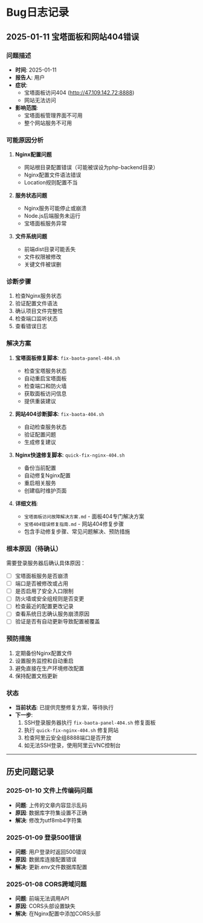 # Bug日志记录

## 2025-01-11 宝塔面板和网站404错误

### 问题描述
- **时间**: 2025-01-11
- **报告人**: 用户
- **症状**: 
  - 宝塔面板访问404 (http://47.109.142.72:8888)
  - 网站无法访问
- **影响范围**: 
  - 宝塔面板管理界面不可用
  - 整个网站服务不可用

### 可能原因分析
1. **Nginx配置问题**
   - 网站根目录配置错误（可能被误设为php-backend目录）
   - Nginx配置文件语法错误
   - Location规则配置不当

2. **服务状态问题**
   - Nginx服务可能停止或崩溃
   - Node.js后端服务未运行
   - 宝塔面板服务异常

3. **文件系统问题**
   - 前端dist目录可能丢失
   - 文件权限被修改
   - 关键文件被误删

### 诊断步骤
1. 检查Nginx服务状态
2. 验证配置文件语法
3. 确认项目文件完整性
4. 检查端口监听状态
5. 查看错误日志

### 解决方案
1. **宝塔面板修复脚本**: `fix-baota-panel-404.sh`
   - 检查宝塔服务状态
   - 自动重启宝塔面板
   - 检查端口和防火墙
   - 获取面板访问信息
   - 提供重装建议

2. **网站404诊断脚本**: `fix-baota-404.sh`
   - 自动检查服务状态
   - 验证配置问题
   - 生成修复建议

3. **Nginx快速修复脚本**: `quick-fix-nginx-404.sh`
   - 备份当前配置
   - 自动修复Nginx配置
   - 重启相关服务
   - 创建临时维护页面

4. **详细文档**:
   - `宝塔面板访问故障解决方案.md` - 面板404专门解决方案
   - `宝塔404错误修复指南.md` - 网站404修复步骤
   - 包含手动修复步骤、常见问题解决、预防措施

### 根本原因（待确认）
需要登录服务器后确认具体原因：
- [ ] 宝塔面板服务是否崩溃
- [ ] 端口是否被修改或占用
- [ ] 是否启用了安全入口限制
- [ ] 防火墙或安全组规则是否变更
- [ ] 检查最近的配置更改记录
- [ ] 查看系统日志确认服务崩溃原因
- [ ] 验证是否有自动更新导致配置被覆盖

### 预防措施
1. 定期备份Nginx配置文件
2. 设置服务监控和自动重启
3. 避免直接在生产环境修改配置
4. 保持配置文档更新

### 状态
- **当前状态**: 已提供完整修复方案，等待执行
- **下一步**: 
  1. SSH登录服务器执行 `fix-baota-panel-404.sh` 修复面板
  2. 执行 `quick-fix-nginx-404.sh` 修复网站
  3. 检查阿里云安全组8888端口是否开放
  4. 如无法SSH登录，使用阿里云VNC控制台

---

## 历史问题记录

### 2025-01-10 文件上传编码问题
- **问题**: 上传的文章内容显示乱码
- **原因**: 数据库字符集设置不正确
- **解决**: 修改为utf8mb4字符集

### 2025-01-09 登录500错误
- **问题**: 用户登录时返回500错误
- **原因**: 数据库连接配置错误
- **解决**: 更新.env文件数据库配置

### 2025-01-08 CORS跨域问题
- **问题**: 前端无法调用API
- **原因**: CORS头部设置缺失
- **解决**: 在Nginx配置中添加CORS头部
